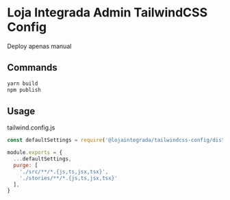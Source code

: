 # Loja Integrada Admin TailwindCSS Config

Deploy apenas manual

## Commands

```bash
yarn build
npm publish
```

## Usage

tailwind.config.js

```js
const defaultSettings = require('@lojaintegrada/tailwindcss-config/dist/defaultSettings')

module.exports = {
  ...defaultSettings,
  purge: [
    './src/**/*.{js,ts,jsx,tsx}',
    './stories/**/*.{js,ts,jsx,tsx}'
  ],
}
```
